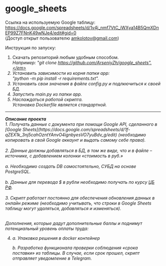 # google_sheets
 
 Ссылка на используемую Google таблицу:
 https://docs.google.com/spreadsheets/d/1v4j_nmf7VtC_iWXya14B5QmXDnEP99Z7FNnK49wNJe4/edit#gid=0 <br>
 (Доступ открыт пользователю amkolotov@gmail.com)

Инструкция по запуску: <br>
1) Скачать репозиторий любым удобным способом. <br><em>Например: "git clone https://github.com/ArseniyZh/google_sheets".</em>
2) Установить зависимости из корня папки app:<br>"python -m pip install -r requirements.txt".
3) Установить свои значения в файле config.py и подлкючиться к своей БД.
4) Запустить main.py из папки app.
5) Наслаждаться работой скрипта. <br>
  <em>Установка Dockerfile является стандартной.</em>
  <hr>
  <b>Описание проекта</b><br>
  1. Получать данные с документа при помощи Google API, сделанного в [Google Sheets](https://docs.google.com/spreadsheets/d/1f-qZEX1k_3nj5cahOzntYAnvO4ignbyesVO7yuBdv_g/edit) (необходимо копировать в свой Google аккаунт и выдать самому себе права).<br><br>
  2. Данные должны добавляться в БД, в том же виде, что и в файле –источнике, с добавлением колонки «стоимость в руб.»<br><br>
        a. Необходимо создать DB самостоятельно, СУБД на основе PostgreSQL.<br><br>
        b. Данные для перевода $ в рубли необходимо получать по курсу <a href="https://www.cbr.ru/development/SXML/">ЦБ РФ</a>.<br><br>
    3. Скрипт работает постоянно для обеспечения обновления данных в онлайн режиме (необходимо учитывать, что строки в Google Sheets таблицу могут удаляться, добавляться и изменяться).<br><br>

Дополнения, которые дадут дополнительные баллы и поднимут потенциальный уровень оплаты труда:

4. a. Упаковка решения в docker контейнер
    
    b. Разработка функционала проверки соблюдения «срока поставки» из таблицы. В случае, если срок прошел, скрипт отправляет уведомление в Telegram.
    

